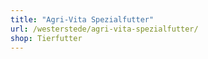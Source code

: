 ```yaml
---
title: "Agri-Vita Spezialfutter"
url: /westerstede/agri-vita-spezialfutter/
shop: Tierfutter
---
```

